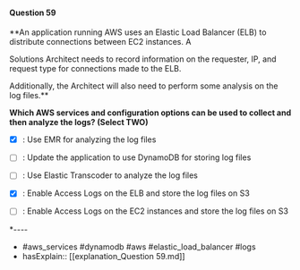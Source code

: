 #### Question  59

**An application running AWS uses an Elastic Load Balancer (ELB) to distribute connections between EC2 instances. A

Solutions Architect needs to record information on the requester, IP, and request type for connections made to the ELB.

Additionally, the Architect will also need to perform some analysis on the log files.**

**Which AWS services and configuration options can be used to collect and then analyze the logs? (Select TWO)**

- [x] :  Use EMR for analyzing the log files

- [ ] :  Update the application to use DynamoDB for storing log files

- [ ] :  Use Elastic Transcoder to analyze the log files

- [x] :  Enable Access Logs on the ELB and store the log files on S3

- [ ] :  Enable Access Logs on the EC2 instances and store the log files on S3

*----

- #aws_services #dynamodb #aws #elastic_load_balancer #logs
- hasExplain:: [[explanation_Question  59.md]]
